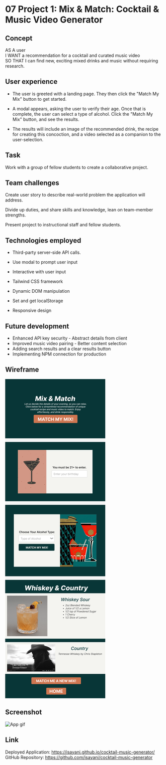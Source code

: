 # 07 Project 1: Mix & Match: Cocktail & Music Video Generator

## Concept

AS A user <br>
I WANT a recommendation for a cocktail and curated music video <br>
SO THAT I can find new, exciting mixed drinks and music without requiring research.

## User experience

- The user is greeted with a landing page. They then click the "Match My Mix" button to get started.

- A modal appears, asking the user to verify their age. Once that is complete, the user can select a type of alcohol. Click the "Match My Mix" button, and see the results.

- The results will include an image of the recommended drink, the recipe for creating this concoction, and a video selected as a companion to the user-selection.

## Task

Work with a group of fellow students to create a collaborative project.

## Team challenges

Create user story to describe real-world problem the application will address.

Divide up duties, and share skills and knowledge, lean on team-member strengths.

Present project to instructional staff and fellow students.

## Technologies employed

- Third-party server-side API calls.

- Use modal to prompt user input

- Interactive with user input

- Tailwind CSS framework

- Dynamic DOM manipulation

- Set and get localStorage

- Responsive design

## Future development

- Enhanced API key security - Abstract details from client
- Improved music video pairing - Better content selection
- Adding search results and a clear results button
- Implementing NPM connection for production

## Wireframe

![Mix & Match Wireframe](./assets/images/Mix%20%26%20Match%20Wireframe.png)

## Screenshot

![App gif](./assets/images/Mix_and_Match_Demo.gif)

## Link

Deployed Application: https://isayani.github.io/cocktail-music-generator/ <br>
GitHub Repository: https://github.com/isayani/cocktail-music-generator
